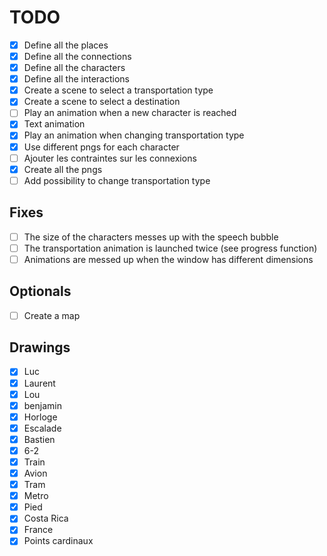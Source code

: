 # TODO

- [x] Define all the places
- [x] Define all the connections
- [x] Define all the characters
- [x] Define all the interactions
- [x] Create a scene to select a transportation type
- [x] Create a scene to select a destination
- [ ] Play an animation when a new character is reached
- [x] Text animation
- [x] Play an animation when changing transportation type
- [x] Use different pngs for each character
- [ ] Ajouter les contraintes sur les connexions
- [x] Create all the pngs
- [ ] Add possibility to change transportation type 

## Fixes

- [ ] The size of the characters messes up with the speech bubble
- [ ] The transportation animation is launched twice (see progress function)
- [ ] Animations are messed up when the window has different dimensions

## Optionals

- [ ] Create a map

## Drawings

- [x] Luc
- [x] Laurent
- [x] Lou
- [x] benjamin
- [x] Horloge
- [x] Escalade
- [x] Bastien
- [x] 6-2
- [x] Train
- [x] Avion
- [x] Tram
- [x] Metro
- [x] Pied
- [x] Costa Rica
- [x] France
- [x] Points cardinaux